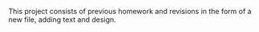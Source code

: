 This project consists of previous homework and revisions in the form of a new file, adding text and design.
